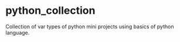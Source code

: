 # python_collection
Collection of var types of python mini projects using basics of python language.

